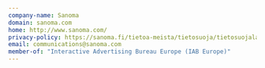```yaml
---
company-name: Sanoma
domain: sanoma.com
home: http://www.sanoma.com/
privacy-policy: https://sanoma.fi/tietoa-meista/tietosuoja/tietosuojalauseke/
email: communications@sanoma.com
member-of: "Interactive Advertising Bureau Europe (IAB Europe)"
---
```




